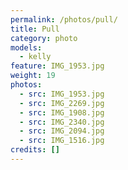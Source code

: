 ```yaml
---
permalink: /photos/pull/
title: Pull
category: photo
models:
  - kelly
feature: IMG_1953.jpg
weight: 19
photos:
  - src: IMG_1953.jpg
  - src: IMG_2269.jpg
  - src: IMG_1908.jpg
  - src: IMG_2340.jpg
  - src: IMG_2094.jpg
  - src: IMG_1516.jpg
credits: []
---
```

